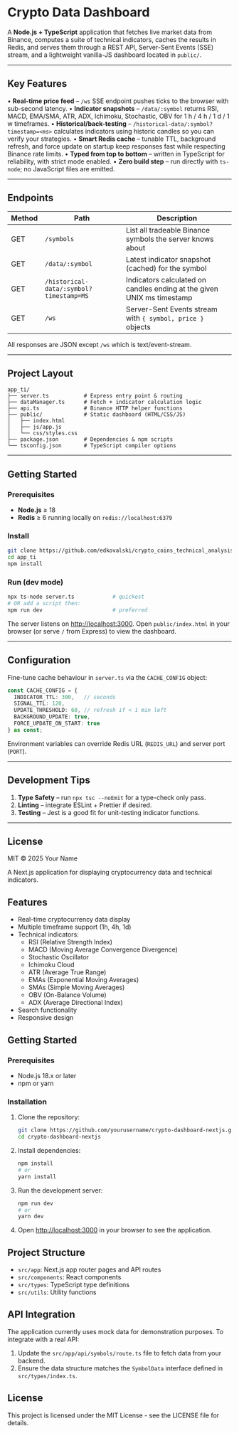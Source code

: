 # Crypto Data Dashboard

A **Node.js + TypeScript** application that fetches live market data from Binance, computes a suite of technical indicators, caches the results in Redis, and serves them through a REST API, Server-Sent Events (SSE) stream, and a lightweight vanilla-JS dashboard located in `public/`.

---

## Key Features

• **Real-time price feed** – `/ws` SSE endpoint pushes ticks to the browser with sub-second latency.
• **Indicator snapshots** – `/data/:symbol` returns RSI, MACD, EMA/SMA, ATR, ADX, Ichimoku, Stochastic, OBV for 1 h / 4 h / 1 d / 1 w timeframes.
• **Historical/back-testing** – `/historical-data/:symbol?timestamp=<ms>` calculates indicators using historic candles so you can verify your strategies.
• **Smart Redis cache** – tunable TTL, background refresh, and force update on startup keep responses fast while respecting Binance rate limits.
• **Typed from top to bottom** – written in TypeScript for reliability, with strict mode enabled.
• **Zero build step** – run directly with `ts-node`; no JavaScript files are emitted.

---

## Endpoints

| Method | Path | Description |
| ------ | ---- | ----------- |
| GET | `/symbols` | List all tradeable Binance symbols the server knows about |
| GET | `/data/:symbol` | Latest indicator snapshot (cached) for the symbol |
| GET | `/historical-data/:symbol?timestamp=MS` | Indicators calculated on candles ending at the given UNIX ms timestamp |
| GET | `/ws` | Server-Sent Events stream with `{ symbol, price }` objects |

All responses are JSON except `/ws` which is text/event-stream.

---

## Project Layout

```
app_ti/
├── server.ts           # Express entry point & routing
├── dataManager.ts      # Fetch + indicator calculation logic
├── api.ts              # Binance HTTP helper functions
├── public/             # Static dashboard (HTML/CSS/JS)
│   ├── index.html
│   ├── js/app.js
│   └── css/styles.css
├── package.json        # Dependencies & npm scripts
└── tsconfig.json       # TypeScript compiler options
```

---

## Getting Started

### Prerequisites

* **Node.js** ≥ 18
* **Redis** ≥ 6 running locally on `redis://localhost:6379`

### Install

```bash
git clone https://github.com/edkovalski/crypto_coins_technical_analysis.git
cd app_ti
npm install
```

### Run (dev mode)

```bash
npx ts-node server.ts            # quickest
# OR add a script then:
npm run dev                      # preferred
```

The server listens on <http://localhost:3000>. Open `public/index.html` in your browser (or serve `/` from Express) to view the dashboard.

---

## Configuration

Fine-tune cache behaviour in `server.ts` via the `CACHE_CONFIG` object:

```ts
const CACHE_CONFIG = {
  INDICATOR_TTL: 300,   // seconds
  SIGNAL_TTL: 120,
  UPDATE_THRESHOLD: 60, // refresh if < 1 min left
  BACKGROUND_UPDATE: true,
  FORCE_UPDATE_ON_START: true
} as const;
```

Environment variables can override Redis URL (`REDIS_URL`) and server port (`PORT`).

---

## Development Tips

1. **Type Safety** – run `npx tsc --noEmit` for a type-check only pass.
2. **Linting** – integrate ESLint + Prettier if desired.
3. **Testing** – Jest is a good fit for unit-testing indicator functions.

---

## License

MIT © 2025 Your Name


A Next.js application for displaying cryptocurrency data and technical indicators.

## Features

- Real-time cryptocurrency data display
- Multiple timeframe support (1h, 4h, 1d)
- Technical indicators:
  - RSI (Relative Strength Index)
  - MACD (Moving Average Convergence Divergence)
  - Stochastic Oscillator
  - Ichimoku Cloud
  - ATR (Average True Range)
  - EMAs (Exponential Moving Averages)
  - SMAs (Simple Moving Averages)
  - OBV (On-Balance Volume)
  - ADX (Average Directional Index)
- Search functionality
- Responsive design

## Getting Started

### Prerequisites

- Node.js 18.x or later
- npm or yarn

### Installation

1. Clone the repository:
   ```bash
   git clone https://github.com/yourusername/crypto-dashboard-nextjs.git
   cd crypto-dashboard-nextjs
   ```

2. Install dependencies:
   ```bash
   npm install
   # or
   yarn install
   ```

3. Run the development server:
   ```bash
   npm run dev
   # or
   yarn dev
   ```

4. Open [http://localhost:3000](http://localhost:3000) in your browser to see the application.

## Project Structure

- `src/app`: Next.js app router pages and API routes
- `src/components`: React components
- `src/types`: TypeScript type definitions
- `src/utils`: Utility functions

## API Integration

The application currently uses mock data for demonstration purposes. To integrate with a real API:

1. Update the `src/app/api/symbols/route.ts` file to fetch data from your backend.
2. Ensure the data structure matches the `SymbolData` interface defined in `src/types/index.ts`.

## License

This project is licensed under the MIT License - see the LICENSE file for details. 
